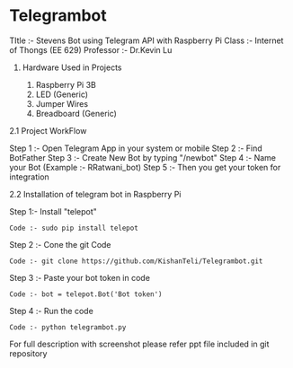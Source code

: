 # Telegrambot

TItle :- Stevens Bot using Telegram API with Raspberry Pi
Class :- Internet of Thongs (EE 629)
Professor :- Dr.Kevin Lu

1. Hardware Used in Projects
   
   1. Raspberry Pi 3B
   2. LED (Generic)
   3. Jumper Wires
   4. Breadboard (Generic)


2.1 Project WorkFlow

   Step 1 :- Open Telegram App in your system or mobile
   Step 2 :- Find BotFather
   Step 3 :- Create New Bot by typing "/newbot"
   Step 4 :- Name your Bot (Example :- RRatwani_bot)
   Step 5 :- Then you get your token for integration

2.2 Installation of telegram bot in Raspberry Pi

  Step 1:- Install "telepot"
  
    Code :- sudo pip install telepot
    
  Step 2 :- Cone the git Code
  
    Code :- git clone https://github.com/KishanTeli/Telegrambot.git

  Step 3 :- Paste your bot token in code
  
    Code :- bot = telepot.Bot('Bot token')
    
  Step 4 :- Run the code
    
    Code :- python telegrambot.py
  
 For full description with screenshot please refer ppt file included in git repository
    
